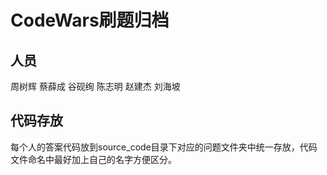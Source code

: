 # CodeWars刷题归档

## 人员
周树辉
蔡薛成
谷砚绚
陈志明
赵建杰
刘海坡

## 代码存放
每个人的答案代码放到source_code目录下对应的问题文件夹中统一存放，代码文件命名中最好加上自己的名字方便区分。

